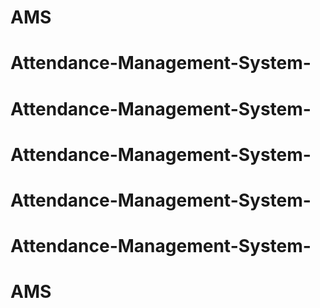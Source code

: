 # AMS
# Attendance-Management-System-
# Attendance-Management-System-
# Attendance-Management-System-
# Attendance-Management-System-
# Attendance-Management-System-
# AMS
